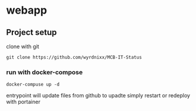 # webapp

## Project setup
clone with git
```
git clone https://github.com/wyrdnixx/MCB-IT-Status
```

### run with docker-compose
```
docker-compuse up -d
```

entrypoint will update files from github
to upadte simply restart or redeploy with portainer